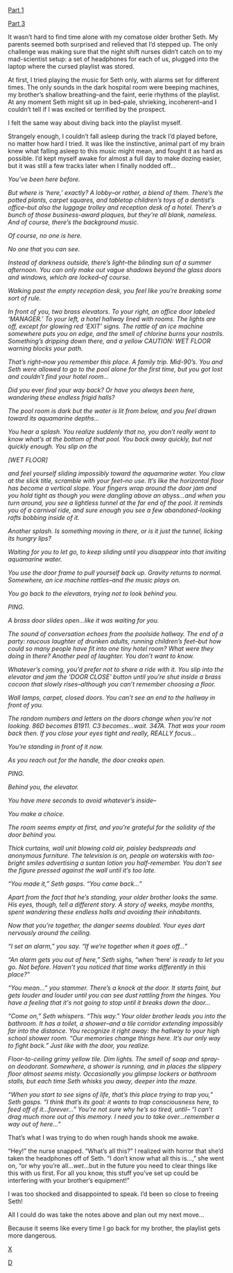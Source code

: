 [Part 1](https://www.reddit.com/r/nosleep/comments/uluegu/my_older_brother_is_trapped_in_a_vaporwave/)  


[Part 3](https://www.reddit.com/r/nosleep/comments/uour37/im_back_from_the_cursed_playlistand_maybe_truth/)

It wasn’t hard to find time alone with my comatose older brother Seth. My parents seemed both surprised and relieved that I’d stepped up. The only challenge was making sure that the night shift nurses didn’t catch on to my mad-scientist setup: a set of headphones for each of us, plugged into the laptop where the cursed playlist was stored.

At first, I tried playing the music for Seth only, with alarms set for different times. The only sounds in the dark hospital room were beeping machines, my brother’s shallow breathing–and the faint, eerie rhythms of the playlist. At any moment Seth might sit up in bed–pale, shrieking, incoherent–and I couldn’t tell if I was excited or terrified by the prospect.

I felt the same way about diving back into the playlist myself.

Strangely enough, I couldn’t fall asleep during the track I’d played before, no matter how hard I tried. It was like the instinctive, animal part of my brain knew what falling asleep to this music might mean, and fought it as hard as possible. I’d kept myself awake for almost a full day to make dozing easier, but it was still a few tracks later when I finally nodded off…

*You’ve been here before.*

*But where is ‘here,’ exactly? A lobby–or rather, a blend of them. There’s the potted plants, carpet squares, and tabletop children’s toys of a dentist’s office–but also the luggage trolley and reception desk of a hotel. There’s a bunch of those business-award plaques, but they’re all blank, nameless. And of course, there’s the background music.*

*Of course, no one is here.*

*No one that* you *can see.*

*Instead of darkness outside, there’s light–the blinding sun of a summer afternoon. You can only make out vague shadows beyond the glass doors and windows, which are locked–of course.*

*Walking past the empty reception desk, you feel like you’re breaking some sort of rule.*

*In front of you, two brass elevators. To your right, an office door labeled ‘MANAGER.’ To your left, a hotel hallway lined with rooms. The lights are off, except for glowing red ‘EXIT’ signs. The rattle of an ice machine somewhere puts you on edge, and the smell of chlorine burns your nostrils. Something’s dripping down there, and a yellow CAUTION: WET FLOOR warning blocks your path.*

*That’s right–now you remember this place. A family trip. Mid-90’s. You and Seth were allowed to go to the pool alone for the first time, but you got lost and couldn’t find your hotel room…*

*Did you* ever *find your way back? Or have you always been here, wandering these endless frigid halls?*

*The pool room is dark but the water is lit from below, and you feel drawn toward its aquamarine depths…*

*You hear a splash. You realize suddenly that no, you don’t really want to know what’s at the bottom of that pool. You back away quickly, but not quickly enough. You slip on the*

*\[WET FLOOR\]*

*and feel yourself sliding impossibly toward the aquamarine water. You claw at the slick title, scramble with your feet–no use. It’s like the horizontal floor has become a vertical slope. Your fingers wrap around the door jam and you hold tight as though you were dangling above an abyss…and when you turn around, you see a lightless tunnel at the far end of the pool. It reminds you of a carnival ride, and sure enough you see a few abandoned-looking rafts bobbing inside of it.*

*Another splash. Is something moving in there, or is it just the tunnel, licking its hungry lips?*

*Waiting for you to let go, to keep sliding until you disappear into that inviting aquamarine water.*

*You use the door frame to pull yourself back up. Gravity returns to normal. Somewhere, an ice machine rattles–and the music plays on.*

*You go back to the elevators, trying not to look behind you.*

*PING.*

*A brass door slides open…like it was waiting for you.*

*The sound of conversation echoes from the poolside hallway. The end of a party: raucous laughter of drunken adults, running children’s feet–but how could so many people have fit into one tiny hotel room? What were they doing in there? Another peal of laughter. You don’t want to know.*

*Whatever’s coming, you’d prefer not to share a ride with it. You slip into the elevator and jam the ‘DOOR CLOSE’ button until you're shut inside a brass cocoon that slowly rises–although you can’t remember choosing a floor.*

*Wall lamps, carpet, closed doors. You can’t see an end to the hallway in front of you.*

*The random numbers and letters on the doors change when you’re not looking. 86D becomes B1911. C3 becomes…wait. 347A. That was your room back then. If you close your eyes tight and really, REALLY focus…*

*You’re standing in front of it now.*

*As you reach out for the handle, the door creaks open.*

*PING.*

*Behind you, the elevator.*

*You have mere seconds to avoid whatever’s inside–*

*You make a choice.*

*The room seems empty at first, and you’re grateful for the solidity of the door behind you.*

*Thick curtains, wall unit blowing cold air, paisley bedspreads and anonymous furniture. The television is on, people on waterskis with too-bright smiles advertising a suntan lotion you half-remember. You don’t see the figure pressed against the wall until it’s too late.*

*“You made it,” Seth gasps. “You came back…”*

*Apart from the fact that he’s standing, your older brother looks the same. His eyes, though, tell a different story. A story of weeks, maybe months, spent wandering these endless halls and avoiding their inhabitants.*

*Now that you’re together, the danger seems doubled. Your eyes dart nervously around the ceiling.*

*“I set an alarm,” you say. “If we’re together when it goes off…”*

*“An alarm gets you out of here,” Seth sighs, “when* ‘here’ *is ready to let you go. Not before. Haven’t you noticed that time works differently in this place?”*

*“You mean…” you stammer. There’s a knock at the door. It starts faint, but gets louder and louder until you can see dust rattling from the hinges. You have a feeling that it's not going to stop until it breaks down the door…*

*“Come on,” Seth whispers. “This way.” Your older brother leads you into the bathroom. It has a toilet, a shower–and a tile corridor extending impossibly far into the distance. You recognize it right away: the hallway to your high school shower room. “Our memories change things here. It’s our only way to fight back.” Just like with the door, you realize.*

*Floor-to-ceiling grimy yellow tile.  Dim lights. The smell of soap and spray-on deodorant. Somewhere, a shower is running, and in places the slippery floor almost seems misty. Occasionally you glimpse lockers or bathroom stalls, but each time Seth whisks you away, deeper into the maze.*

*“When you start to see signs of life, that’s this place trying to trap you,” Seth gasps. “I think that’s its goal: it wants to trap consciousness here, to feed off of it…forever…” You’re not sure why he’s so tired, until– “I can’t drag much more out of this memory. I need you to take over…remember a way out of here…”*

That’s what I was trying to do when rough hands shook me awake.

“Hey!” the nurse snapped. “What’s all this?” I realized with horror that she’d taken the headphones off of Seth. “I don’t know what all this is…,” she went on, “or why you’re all…*wet*…but in the future you need to clear things like this with us first. For all you know, this stuff you’ve set up could be interfering with your brother’s equipment!”

I was too shocked and disappointed to speak. I’d been so close to freeing Seth!

All I could do was take the notes above and plan out my next move…

Because it seems like every time I go back for my brother, the playlist gets more dangerous.

[X](https://www.reddit.com/r/beardify)

[D](https://thedemoncollection.com/)